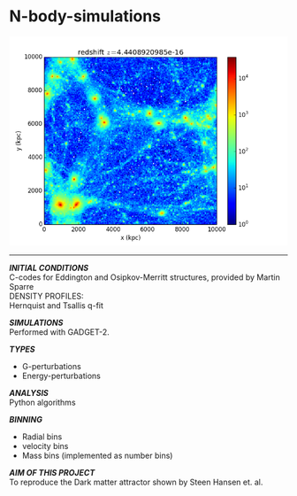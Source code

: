 # N-body-simulations

![](Figures/Read_ics_1.png)

---

***INITIAL CONDITIONS***<br/>
C-codes for Eddington and Osipkov-Merritt structures, provided by Martin Sparre<br/>
DENSITY PROFILES:<br/>
Hernquist and Tsallis q-fit<br/>

***SIMULATIONS***<br/>
Performed with GADGET-2.<br/>

***TYPES***<br/>
+ G-perturbations
+ Energy-perturbations

***ANALYSIS***<br/>
Python algorithms<br/>

***BINNING***<br/>
+ Radial bins
+ velocity bins
+ Mass bins (implemented as number bins)

***AIM OF THIS PROJECT***<br/>
To reproduce the Dark matter attractor shown by Steen Hansen et. al.
